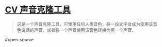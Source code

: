 # [CV 声音克隆工具](https://github.com/jianchang512/clone-voice)
> 这是一个声音克隆工具，可使用任何人类音色，将一段文字合成为使用该音色说话的声音，或者将一个声音使用该音色转换为另一个声音。

#open-source